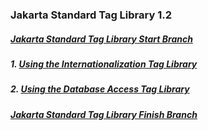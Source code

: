 ### Jakarta Standard Tag Library 1.2

##### [Jakarta Standard Tag Library Start Branch](https://github.com/NicorDesigns/javawebdevcourse/tree/j2ee8web-jstl-start)

##### 1. [Using the Internationalization Tag Library](jee8jstli8n.md) 

##### 2. [Using the Database Access Tag Library](jee8jstlsql.md)

##### [Jakarta Standard Tag Library Finish Branch](https://github.com/NicorDesigns/javawebdevcourse/tree/jee8web-jstl-finish)
    

